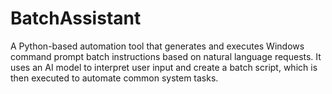# BatchAssistant
A Python-based automation tool that generates and executes Windows command prompt batch instructions based on natural language requests. It uses an AI model to interpret user input and create a batch script, which is then executed to automate common system tasks. 
